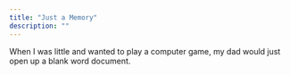 ```yaml
---
title: "Just a Memory"
description: ""
---
```

When I was little and wanted to play a computer game, my dad would just open up a blank word document.
